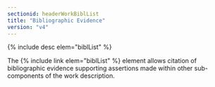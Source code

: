 ```yaml
---
sectionid: headerWorkBiblList
title: "Bibliographic Evidence"
version: "v4"
---
```


{% include desc elem="biblList" %}

The {% include link elem="biblList" %} element allows citation of bibliographic evidence supporting assertions made within other sub-components of the work description.
